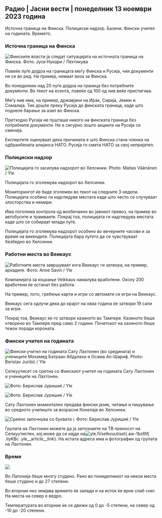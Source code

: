 ## Радио \| Јасни вести \| понеделник 13 ноември 2023 година

Источна граница на Финска. Полициски надзор. Базени. Фински учител на годината. Времето.

### Источна граница на Финска

![Финските власти ја следат ситуацијата на источната граница на Финска. Фото: Јуси Нукари / Лехтикува](https://images.cdn.yle.fi/image/upload/c_crop,h_2880,w_5120,x_0,y_171/ar_1.777777777777777,c_fill,g_701,0w_1q_auto:eco/f_auto/fl_lossy/v1699859472/39-11996406551cb5a3d93a)

Повеќе луѓе дојдоа на границата меѓу Финска и Русија, чии документи не се во ред. На пример, немаат виза за Финска.

Во понеделник над 20 луѓе дојдоа на граница без потребните документи. Во текот на есента, повеќе од 100 од нив веќе пристигнаа.

Меѓу нив има, на пример, државјани на Ирак, Сирија, Јемен и Сомалија. Тие дошле преку Русија до финската граница, каде што поднеле барање за азил во Финска.

Претходно Русија не пушташе никого на финската граница без потребните документи. Не е сигурно зошто акциите на Русија се сменија.

Експертите оценуваат дека причината е што Финска стана членка на одбранбената алијанса НАТО. Русија го смета НАТО за свој непријател.

### Полициски надзор

![Полицијата го засилува надзорот во Хелсинки. Photo: Matias Väänänen / Yle](https://images.cdn.yle.fi/image/upload/c_crop,h_2889,w_5148,x_0,y_107/ar_1.7777777777777777,c_fill,g_faces,h_675,w_1200/dpr_1.0/q_auto:eco/f_auto/fl_lossy/v1697807957/39-11771286512a4e83c1e1)

Полицијата го зголемува надзорот во Хелсинки.

Мониторингот ќе биде зголемен во текот на следните 3 недели. Полицијата особено ги надгледува местата каде што често се случуваат злосторства и немири.

Има поголема контрола од вообичаено во јавниот превоз, на пример во автобусите и трамваите. Покрај тоа, полицијата ги надгледува местата каде што се собираат млади луѓе.

Полицијата го зголемува надзорот особено во вечерните часови и за време на викендите. Полицијата бара луѓето да се чувствуваат безбедно во Хелсинки.

### Работни места во Веикаус

![Работните места завршуваат кога Веикаус ги затвора, на пример, аркадите. Фото: Anne Savin / Yle](https://images.cdn.yle.fi/image/upload/c_crop,h_1928,w_3427,x_567,y_428/ar_1.7777777777777777,c_fill,g_50,h_1928q_auto:eco/f_auto/fl_lossy/v1633956464/39-86542961643200866ed)

Компанијата за коцкање Veikkaus намалува вработени. Околу 200 вработени ќе останат без работа.

На пример, лото, гребење карти и игри со автомати се игри на Веикаус.

Веикаус сега одлучи дека до крајот на оваа година ќе затвори 19 сали за игри.

Покрај тоа, Веикаус ќе го затвори казиното во Тампере. Казиното беше отворено во Тампере пред само 2 години. Почетокот на казиното беше тежок поради короната.

### Фински учител на годината

![Фински учител на годината Сату Лахтонен (во средината) и учениците Мохамед Батраан Абдулахи и Осама Ал-Шариф. Photo: Berislav Jurišić / Yle](https://images.cdn.yle.fi/image/upload/c_crop,h_2982,w_5300,x_0,y_0/ar_1.7777777777777777,c_fill,g_faces,h_675,w_1200/dpr_1.0/q_auto:eco/f_auto/fl_lossy/v1699438785/39-1197531654b5ee49bf1f)

Селкуутисет се сретна со Финскиот учител на годината Сату Лахтонен и учениците на Лахтонен.

![ Фото: Берислав Јуришиќ / Yle](https://images.cdn.yle.fi/image/upload/c_crop,h_3153,w_5603,x_0,y_0/ar_1.777777777777777,c_fill,g_501,d0/q_auto:eco/f_auto/fl_lossy/v1699438827/39-1197537654b5ee95baf1)

![ Фото: Берислав Јуришиќ / Yle](https://images.cdn.yle.fi/image/upload/c_crop,h_3362,w_5987,x_0,y_0/ar_1.777777777777777,c_fill,g_270,wh0/q_auto:eco/f_auto/fl_lossy/v1699438816/39-1197536654b5ee899b41)

Сату Лахтонен моментално предава фински јазик, читање и пишување во средното училиште за возрасни Конепаја во Хелсинки.

![Среќно започнува со буквата i. Фото: Берислав Јуришиќ / Yle](https://images.cdn.yle.fi/image/upload/c_crop,h_3362,w_5987,x_0,y_0/ar_1.7777777777777777,c_fill,g_50,h_100,h_107.q_auto:eco/f_auto/fl_lossy/v1699438816/39-1197535654b5ee7e3b58)

Групата на Лахтонен можете да ја запознаете на ТВ преносот на Селкуутистен, кој може да се најде на![yle.fi/selkouutiset](https://yle.fi/selkouutiset){.aw-1bz6tfj .iiyKBc .yle__article__link}. На истата адреса има и фотографии од групата на Лахтонен.

### Време

![](https://images.cdn.yle.fi/image/upload/c_crop,h_1080,w_1919,x_0,y_0/ar_1.777777777777777,c_fill,g_faces,h_675,w_12.1000d/f_auto/fl_lossy/v1699893163/39-119999365524f872df8f)

Во Лапонија беше многу студено. Рано во понеделникот на некои места беше студено и до 27 степени.

Во вторник низ земјава времето ќе залади и на исток ќе врне слаб снег. На места на север е ведро.

Температурата во вторник ќе се движи од 0 до -5 степени, на север од -10 до -20 степени.
